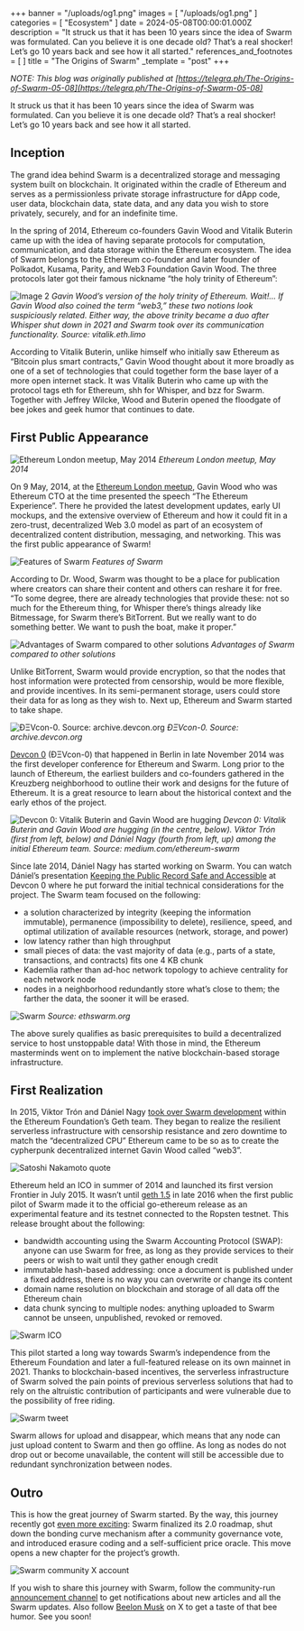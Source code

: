 +++
banner = "/uploads/og1.png"
images = [ "/uploads/og1.png" ]
categories = [ "Ecosystem" ]
date = 2024-05-08T00:00:01.000Z
description = "It struck us that it has been 10 years since the idea of Swarm was formulated. Can you believe it is one decade old? That’s a real shocker! Let’s go 10 years back and see how it all started."
references_and_footnotes = [ ]
title = "The Origins of Swarm"
_template = "post"
+++

*NOTE: This blog was originally published at [https://telegra.ph/The-Origins-of-Swarm-05-08](https://telegra.ph/The-Origins-of-Swarm-05-08)*

It struck us that it has been 10 years since the idea of Swarm was formulated. Can you believe it is one decade old? That’s a real shocker! Let’s go 10 years back and see how it all started.

## Inception

The grand idea behind Swarm is a decentralized storage and messaging system built on blockchain. It originated within the cradle of Ethereum and serves as a permissionless private storage infrastructure for dApp code, user data, blockchain data, state data, and any data you wish to store privately, securely, and for an indefinite time.

In the spring of 2014, Ethereum co-founders Gavin Wood and Vitalik Buterin came up with the idea of having separate protocols for computation, communication, and data storage within the Ethereum ecosystem. The idea of Swarm belongs to the Ethereum co-founder and later founder of Polkadot, Kusama, Parity, and Web3 Foundation Gavin Wood. The three protocols later got their famous nickname “the holy trinity of Ethereum”:

![Image 2](/uploads/og2.png)
*Gavin Wood’s version of the holy trinity of Ethereum. Wait!... If Gavin Wood also coined the term “web3,” these two notions look suspiciously related. Either way, the above trinity became a duo after Whisper shut down in 2021 and Swarm took over its communication functionality. Source: vitalik.eth.limo*

According to Vitalik Buterin, unlike himself who initially saw Ethereum as “Bitcoin plus smart contracts,” Gavin Wood thought about it more broadly as one of a set of technologies that could together form the base layer of a more open internet stack. It was Vitalik Buterin who came up with the protocol tags eth for Ethereum, shh for Whisper, and bzz for Swarm. Together with Jeffrey Wilcke, Wood and Buterin opened the floodgate of bee jokes and geek humor that continues to date.

## First Public Appearance

![Ethereum London meetup, May 2014](/uploads/og3.png)
*Ethereum London meetup, May 2014*

On 9 May, 2014, at the [Ethereum London meetup](https://www.meetup.com), Gavin Wood who was Ethereum CTO at the time presented the speech “The Ethereum Experience”. There he provided the latest development updates, early UI mockups, and the extensive overview of Ethereum and how it could fit in a zero-trust, decentralized Web 3.0 model as part of an ecosystem of decentralized content distribution, messaging, and networking. This was the first public appearance of Swarm!

![Features of Swarm](/uploads/og4.jpeg)
*Features of Swarm*

According to Dr. Wood, Swarm was thought to be a place for publication where creators can share their content and others can reshare it for free. “To some degree, there are already technologies that provide these: not so much for the Ethereum thing, for Whisper there’s things already like Bitmessage, for Swarm there’s BitTorrent. But we really want to do something better. We want to push the boat, make it proper.”

![Advantages of Swarm compared to other solutions](/uploads/og5.jpeg)
*Advantages of Swarm compared to other solutions*

Unlike BitTorrent, Swarm would provide encryption, so that the nodes that host information were protected from censorship, would be more flexible, and provide incentives. In its semi-permanent storage, users could store their data for as long as they wish to. Next up, Ethereum and Swarm started to take shape.

![ÐΞVcon-0. Source: archive.devcon.org](/uploads/og6.jpeg)
*ÐΞVcon-0. Source: archive.devcon.org*

[Devcon 0](https://archive.devcon.org) (ÐΞVcon-0) that happened in Berlin in late November 2014 was the first developer conference for Ethereum and Swarm. Long prior to the launch of Ethereum, the earliest builders and co-founders gathered in the Kreuzberg neighborhood to outline their work and designs for the future of Ethereum. It is a great resource to learn about the historical context and the early ethos of the project.

![Devcon 0: Vitalik Buterin and Gavin Wood are hugging](/uploads/og7.png)
*Devcon 0: Vitalik Buterin and Gavin Wood are hugging (in the centre, below). Viktor Trón (first from left, below) and Dániel Nagy (fourth from left, up) among the initial Ethereum team. Source: medium.com/ethereum-swarm*

Since late 2014, Dániel Nagy has started working on Swarm. You can watch Dániel’s presentation [Keeping the Public Record Safe and Accessible](https://archive.devcon.org) at Devcon 0 where he put forward the initial technical considerations for the project. The Swarm team focused on the following:

- a solution characterized by integrity (keeping the information immutable), permanence (impossibility to delete), resilience, speed, and optimal utilization of available resources (network, storage, and power)
- low latency rather than high throughput
- small pieces of data: the vast majority of data (e.g., parts of a state, transactions, and contracts) fits one 4 KB chunk
- Kademlia rather than ad-hoc network topology to achieve centrality for each network node
- nodes in a neighborhood redundantly store what’s close to them; the farther the data, the sooner it will be erased.

![Swarm](/uploads/og8.png)
*Source: ethswarm.org*

The above surely qualifies as basic prerequisites to build a decentralized service to host unstoppable data! With those in mind, the Ethereum masterminds went on to implement the native blockchain-based storage infrastructure.

## First Realization

In 2015, Viktor Trón and Dániel Nagy [took over Swarm development](https://medium.com) within the Ethereum Foundation’s Geth team. They began to realize the resilient serverless infrastructure with censorship resistance and zero downtime to match the “decentralized CPU” Ethereum came to be so as to create the cypherpunk decentralized internet Gavin Wood called “web3”.

![Satoshi Nakamoto quote](/uploads/og9.png)

Ethereum held an ICO in summer of 2014 and launched its first version Frontier in July 2015. It wasn’t until [geth 1.5](https://blog.ethereum.org) in late 2016 when the first public pilot of Swarm made it to the official go-ethereum release as an experimental feature and its testnet connected to the Ropsten testnet. This release brought about the following:

- bandwidth accounting using the Swarm Accounting Protocol (SWAP): anyone can use Swarm for free, as long as they provide services to their peers or wish to wait until they gather enough credit
- immutable hash-based addressing: once a document is published under a fixed address, there is no way you can overwrite or change its content
- domain name resolution on blockchain and storage of all data off the Ethereum chain
- data chunk syncing to multiple nodes: anything uploaded to Swarm cannot be unseen, unpublished, revoked or removed.

![Swarm ICO](/uploads/og10.png)

This pilot started a long way towards Swarm’s independence from the Ethereum Foundation and later a full-featured release on its own mainnet in 2021. Thanks to blockchain-based incentives, the serverless infrastructure of Swarm solved the pain points of previous serverless solutions that had to rely on the altruistic contribution of participants and were vulnerable due to the possibility of free riding.

![Swarm tweet](/uploads/og11.png)

Swarm allows for upload and disappear, which means that any node can just upload content to Swarm and then go offline. As long as nodes do not drop out or become unavailable, the content will still be accessible due to redundant synchronization between nodes.

## Outro

This is how the great journey of Swarm started. By the way, this journey recently got [even more exciting](https://bitcoinworld.co.in): Swarm finalized its 2.0 roadmap, shut down the bonding curve mechanism after a community governance vote, and introduced erasure coding and a self-sufficient price oracle. This move opens a new chapter for the project’s growth.

![Swarm community X account](/uploads/og11.png)

If you wish to share this journey with Swarm, follow the community-run [announcement channel](https://t.me) to get notifications about new articles and all the Swarm updates. Also follow [Beelon Musk](https://twitter.com) on X to get a taste of that bee humor. See you soon!
